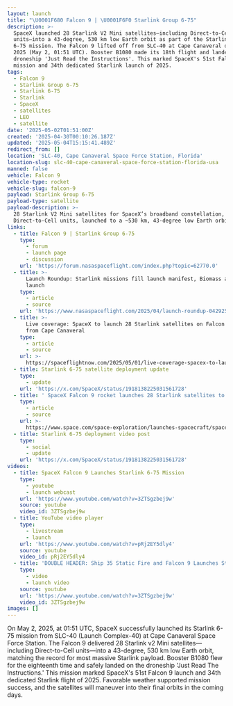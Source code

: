 ```yaml
---
layout: launch
title: "\U0001F680 Falcon 9 | \U0001F6F0 Starlink Group 6-75"
description: >-
  SpaceX launched 28 Starlink V2 Mini satellites—including Direct-to-Cell
  units—into a 43-degree, 530 km low Earth orbit as part of the Starlink Group
  6-75 mission. The Falcon 9 lifted off from SLC-40 at Cape Canaveral on May 1,
  2025 (May 2, 01:51 UTC). Booster B1080 made its 18th flight and landed on the
  droneship 'Just Read the Instructions'. This marked SpaceX's 51st Falcon 9
  mission and 34th dedicated Starlink launch of 2025.
tags:
  - Falcon 9
  - Starlink Group 6-75
  - Starlink 6-75
  - Starlink
  - SpaceX
  - satellites
  - LEO
  - satellite
date: '2025-05-02T01:51:00Z'
created: '2025-04-30T00:10:26.187Z'
updated: '2025-05-04T15:15:41.489Z'
redirect_from: []
location: 'SLC-40, Cape Canaveral Space Force Station, Florida'
location-slug: slc-40-cape-canaveral-space-force-station-florida-usa
manned: false
vehicle: Falcon 9
vehicle-type: rocket
vehicle-slug: falcon-9
payload: Starlink Group 6-75
payload-type: satellite
payload-description: >-
  28 Starlink V2 Mini satellites for SpaceX’s broadband constellation, including
  Direct-to-Cell units, launched to a ~530 km, 43-degree low Earth orbit.
links:
  - title: Falcon 9 | Starlink Group 6-75
    type:
      - forum
      - launch page
      - discussion
    url: 'https://forum.nasaspaceflight.com/index.php?topic=62770.0'
  - title: >-
      Launch Roundup: Starlink missions fill launch manifest, Biomass and Alpha
      launch
    type:
      - article
      - source
    url: 'https://www.nasaspaceflight.com/2025/04/launch-roundup-042925/'
  - title: >-
      Live coverage: SpaceX to launch 28 Starlink satellites on Falcon 9 rocket
      from Cape Canaveral
    type:
      - article
      - source
    url: >-
      https://spaceflightnow.com/2025/05/01/live-coverage-spacex-to-launch-28-starlink-satellites-on-falcon-9-rocket-from-cape-canaveral-3/
  - title: Starlink 6-75 satellite deployment update
    type:
      - update
    url: 'https://x.com/SpaceX/status/1918138225031561728'
  - title: ' SpaceX Falcon 9 rocket launches 28 Starlink satellites to orbit from Florida (photos) '
    type:
      - article
      - source
    url: >-
      https://www.space.com/space-exploration/launches-spacecraft/spacex-starlink-6-75-b1080-ccsfs
  - title: Starlink 6-75 deployment video post
    type:
      - social
      - update
    url: 'https://x.com/SpaceX/status/1918138225031561728'
videos:
  - title: SpaceX Falcon 9 Launches Starlink 6-75 Mission
    type:
      - youtube
      - launch webcast
    url: 'https://www.youtube.com/watch?v=3ZTSgzbej9w'
    source: youtube
    video_id: 3ZTSgzbej9w
  - title: YouTube video player
    type:
      - livestream
      - launch
    url: 'https://www.youtube.com/watch?v=pRj2EY5dly4'
    source: youtube
    video_id: pRj2EY5dly4
  - title: 'DOUBLE HEADER: Ship 35 Static Fire and Falcon 9 Launches Starlink 6-75'
    type:
      - video
      - launch video
    source: youtube
    url: 'https://www.youtube.com/watch?v=3ZTSgzbej9w'
    video_id: 3ZTSgzbej9w
images: []
---
```

On May 2, 2025, at 01:51 UTC, SpaceX successfully launched its Starlink 6-75 mission from SLC-40 (Launch Complex-40) at Cape Canaveral Space Force Station. The Falcon 9 delivered 28 Starlink v2 Mini satellites—including Direct-to-Cell units—into a 43-degree, 530 km low Earth orbit, matching the record for most massive Starlink payload. Booster B1080 flew for the eighteenth time and safely landed on the droneship 'Just Read The Instructions.' This mission marked SpaceX's 51st Falcon 9 launch and 34th dedicated Starlink flight of 2025. Favorable weather supported mission success, and the satellites will maneuver into their final orbits in the coming days.
